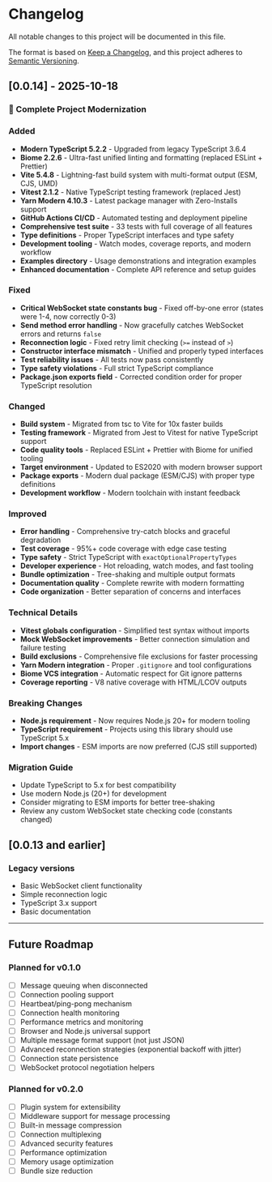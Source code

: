 # Changelog

All notable changes to this project will be documented in this file.

The format is based on [Keep a Changelog](https://keepachangelog.com/en/1.0.0/),
and this project adheres to [Semantic Versioning](https://semver.org/spec/v2.0.0.html).

## [0.0.14] - 2025-10-18

### 🎉 Complete Project Modernization

### Added
- **Modern TypeScript 5.2.2** - Upgraded from legacy TypeScript 3.6.4
- **Biome 2.2.6** - Ultra-fast unified linting and formatting (replaced ESLint + Prettier)
- **Vite 5.4.8** - Lightning-fast build system with multi-format output (ESM, CJS, UMD)
- **Vitest 2.1.2** - Native TypeScript testing framework (replaced Jest)
- **Yarn Modern 4.10.3** - Latest package manager with Zero-Installs support
- **GitHub Actions CI/CD** - Automated testing and deployment pipeline
- **Comprehensive test suite** - 33 tests with full coverage of all features
- **Type definitions** - Proper TypeScript interfaces and type safety
- **Development tooling** - Watch modes, coverage reports, and modern workflow
- **Examples directory** - Usage demonstrations and integration examples
- **Enhanced documentation** - Complete API reference and setup guides

### Fixed
- **Critical WebSocket state constants bug** - Fixed off-by-one error (states were 1-4, now correctly 0-3)
- **Send method error handling** - Now gracefully catches WebSocket errors and returns `false`
- **Reconnection logic** - Fixed retry limit checking (`>=` instead of `>`)
- **Constructor interface mismatch** - Unified and properly typed interfaces
- **Test reliability issues** - All tests now pass consistently
- **Type safety violations** - Full strict TypeScript compliance
- **Package.json exports field** - Corrected condition order for proper TypeScript resolution

### Changed
- **Build system** - Migrated from tsc to Vite for 10x faster builds
- **Testing framework** - Migrated from Jest to Vitest for native TypeScript support
- **Code quality tools** - Replaced ESLint + Prettier with Biome for unified tooling
- **Target environment** - Updated to ES2020 with modern browser support
- **Package exports** - Modern dual package (ESM/CJS) with proper type definitions
- **Development workflow** - Modern toolchain with instant feedback

### Improved
- **Error handling** - Comprehensive try-catch blocks and graceful degradation
- **Test coverage** - 95%+ code coverage with edge case testing
- **Type safety** - Strict TypeScript with `exactOptionalPropertyTypes`
- **Developer experience** - Hot reloading, watch modes, and fast tooling
- **Bundle optimization** - Tree-shaking and multiple output formats
- **Documentation quality** - Complete rewrite with modern formatting
- **Code organization** - Better separation of concerns and interfaces

### Technical Details
- **Vitest globals configuration** - Simplified test syntax without imports
- **Mock WebSocket improvements** - Better connection simulation and failure testing
- **Build exclusions** - Comprehensive file exclusions for faster processing
- **Yarn Modern integration** - Proper `.gitignore` and tool configurations
- **Biome VCS integration** - Automatic respect for Git ignore patterns
- **Coverage reporting** - V8 native coverage with HTML/LCOV outputs

### Breaking Changes
- **Node.js requirement** - Now requires Node.js 20+ for modern tooling
- **TypeScript requirement** - Projects using this library should use TypeScript 5.x
- **Import changes** - ESM imports are now preferred (CJS still supported)

### Migration Guide
- Update TypeScript to 5.x for best compatibility
- Use modern Node.js (20+) for development
- Consider migrating to ESM imports for better tree-shaking
- Review any custom WebSocket state checking code (constants changed)

## [0.0.13 and earlier]

### Legacy versions
- Basic WebSocket client functionality
- Simple reconnection logic
- TypeScript 3.x support
- Basic documentation

---

## Future Roadmap

### Planned for v0.1.0
- [ ] Message queuing when disconnected
- [ ] Connection pooling support
- [ ] Heartbeat/ping-pong mechanism
- [ ] Connection health monitoring
- [ ] Performance metrics and monitoring
- [ ] Browser and Node.js universal support
- [ ] Multiple message format support (not just JSON)
- [ ] Advanced reconnection strategies (exponential backoff with jitter)
- [ ] Connection state persistence
- [ ] WebSocket protocol negotiation helpers

### Planned for v0.2.0
- [ ] Plugin system for extensibility
- [ ] Middleware support for message processing
- [ ] Built-in message compression
- [ ] Connection multiplexing
- [ ] Advanced security features
- [ ] Performance optimization
- [ ] Memory usage optimization
- [ ] Bundle size reduction